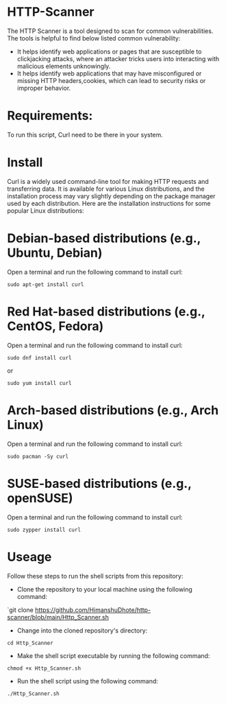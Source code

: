 # HTTP-Scanner
The HTTP Scanner is a tool designed to scan for common vulnerabilities.  The tools is helpful to find below listed common vulnerability:
* It helps identify web applications or pages that are susceptible to clickjacking attacks, where an attacker tricks users into interacting with malicious elements unknowingly.
* It helps identify web applications that may have misconfigured or missing HTTP headers,cookies, which can lead to security risks or improper behavior.

# Requirements:
To run this script, Curl need to be there in your system.

# Install
Curl is a widely used command-line tool for making HTTP requests and transferring data. It is available for various Linux distributions, and the installation process may vary slightly depending on the package manager used by each distribution. Here are the installation instructions for some popular Linux distributions:

# Debian-based distributions (e.g., Ubuntu, Debian)
Open a terminal and run the following command to install curl:

`sudo apt-get install curl`

# Red Hat-based distributions (e.g., CentOS, Fedora)
Open a terminal and run the following command to install curl:

`sudo dnf install curl`

or

`sudo yum install curl`

# Arch-based distributions (e.g., Arch Linux)
Open a terminal and run the following command to install curl:

`sudo pacman -Sy curl`

# SUSE-based distributions (e.g., openSUSE)
Open a terminal and run the following command to install curl:

`sudo zypper install curl`

# Useage

Follow these steps to run the shell scripts from this repository:

* Clone the repository to your local machine using the following command:

`git clone https://github.com/HimanshuDhote/http-scanner/blob/main/Http_Scanner.sh

* Change into the cloned repository's directory:

`cd Http_Scanner`

* Make the shell script executable by running the following command:

`chmod +x Http_Scanner.sh`

* Run the shell script using the following command:

`./Http_Scanner.sh`


